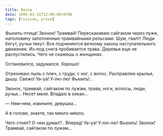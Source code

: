```yaml
---
title: Весна
date: 1995-03-31T12:00:00+0700
tags: [russian, prose]
---
```

Фьюить-птица! Звонок! Трамвай! Перескакиваю сайгаком через лужи, наполовину заполненные трамвайными рельсами. Шум, гвалт! Люди бегут, ручьи текут. Все подчиняется вечному закону наступательного движения. Из-под снега пробивается трава. Деревья еще не распустились. Чего не скажешь о женщинах.

Остановился, задумался. Хорошо!

Отряхиваю пыль с плеч, с груди, с ног, с волос. Расправляю крылья, дышу. Свежо! Уа-уа! У-лю-лю! Фьюить!..

Звонок, трамвай, сайгаком по лужам, трава, ноги, волосы, люди, ручьи... Несет меня. Впадаю в океан...

— Ням–ням, извините, девушка...

А в голове, знаете, так мякло-мякло.

Чего стоял? О чем думал?.. Вперед! Уа-уа! У-лю-лю! Фьюить! Звонок! Трамвай, сайгаком по лужам...